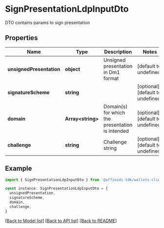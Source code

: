 # SignPresentationLdpInputDto

DTO contains params to sign presentation

## Properties

| Name                     | Type                    | Description                                      | Notes                             |
| ------------------------ | ----------------------- | ------------------------------------------------ | --------------------------------- |
| **unsignedPresentation** | **object**              | Unsigned presentation in Dm1 format              | [default to undefined]            |
| **signatureScheme**      | **string**              |                                                  | [optional] [default to undefined] |
| **domain**               | **Array&lt;string&gt;** | Domain(s) for which the presentation is intended | [optional] [default to undefined] |
| **challenge**            | **string**              | Challenge string                                 | [optional] [default to undefined] |

## Example

```typescript
import { SignPresentationLdpInputDto } from '@affinidi-tdk/wallets-client'

const instance: SignPresentationLdpInputDto = {
  unsignedPresentation,
  signatureScheme,
  domain,
  challenge,
}
```

[[Back to Model list]](../README.md#documentation-for-models) [[Back to API list]](../README.md#documentation-for-api-endpoints) [[Back to README]](../README.md)
